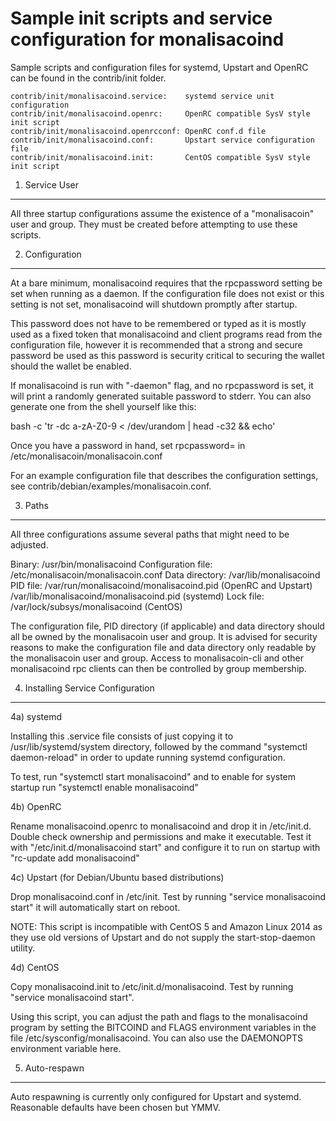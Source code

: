 Sample init scripts and service configuration for monalisacoind
==========================================================

Sample scripts and configuration files for systemd, Upstart and OpenRC
can be found in the contrib/init folder.

    contrib/init/monalisacoind.service:    systemd service unit configuration
    contrib/init/monalisacoind.openrc:     OpenRC compatible SysV style init script
    contrib/init/monalisacoind.openrcconf: OpenRC conf.d file
    contrib/init/monalisacoind.conf:       Upstart service configuration file
    contrib/init/monalisacoind.init:       CentOS compatible SysV style init script

1. Service User
---------------------------------

All three startup configurations assume the existence of a "monalisacoin" user
and group.  They must be created before attempting to use these scripts.

2. Configuration
---------------------------------

At a bare minimum, monalisacoind requires that the rpcpassword setting be set
when running as a daemon.  If the configuration file does not exist or this
setting is not set, monalisacoind will shutdown promptly after startup.

This password does not have to be remembered or typed as it is mostly used
as a fixed token that monalisacoind and client programs read from the configuration
file, however it is recommended that a strong and secure password be used
as this password is security critical to securing the wallet should the
wallet be enabled.

If monalisacoind is run with "-daemon" flag, and no rpcpassword is set, it will
print a randomly generated suitable password to stderr.  You can also
generate one from the shell yourself like this:

bash -c 'tr -dc a-zA-Z0-9 < /dev/urandom | head -c32 && echo'

Once you have a password in hand, set rpcpassword= in /etc/monalisacoin/monalisacoin.conf

For an example configuration file that describes the configuration settings, 
see contrib/debian/examples/monalisacoin.conf.

3. Paths
---------------------------------

All three configurations assume several paths that might need to be adjusted.

Binary:              /usr/bin/monalisacoind
Configuration file:  /etc/monalisacoin/monalisacoin.conf
Data directory:      /var/lib/monalisacoind
PID file:            /var/run/monalisacoind/monalisacoind.pid (OpenRC and Upstart)
                     /var/lib/monalisacoind/monalisacoind.pid (systemd)
Lock file:           /var/lock/subsys/monalisacoind (CentOS)

The configuration file, PID directory (if applicable) and data directory
should all be owned by the monalisacoin user and group.  It is advised for security
reasons to make the configuration file and data directory only readable by the
monalisacoin user and group.  Access to monalisacoin-cli and other monalisacoind rpc clients
can then be controlled by group membership.

4. Installing Service Configuration
-----------------------------------

4a) systemd

Installing this .service file consists of just copying it to
/usr/lib/systemd/system directory, followed by the command
"systemctl daemon-reload" in order to update running systemd configuration.

To test, run "systemctl start monalisacoind" and to enable for system startup run
"systemctl enable monalisacoind"

4b) OpenRC

Rename monalisacoind.openrc to monalisacoind and drop it in /etc/init.d.  Double
check ownership and permissions and make it executable.  Test it with
"/etc/init.d/monalisacoind start" and configure it to run on startup with
"rc-update add monalisacoind"

4c) Upstart (for Debian/Ubuntu based distributions)

Drop monalisacoind.conf in /etc/init.  Test by running "service monalisacoind start"
it will automatically start on reboot.

NOTE: This script is incompatible with CentOS 5 and Amazon Linux 2014 as they
use old versions of Upstart and do not supply the start-stop-daemon utility.

4d) CentOS

Copy monalisacoind.init to /etc/init.d/monalisacoind. Test by running "service monalisacoind start".

Using this script, you can adjust the path and flags to the monalisacoind program by 
setting the BITCOIND and FLAGS environment variables in the file 
/etc/sysconfig/monalisacoind. You can also use the DAEMONOPTS environment variable here.

5. Auto-respawn
-----------------------------------

Auto respawning is currently only configured for Upstart and systemd.
Reasonable defaults have been chosen but YMMV.


